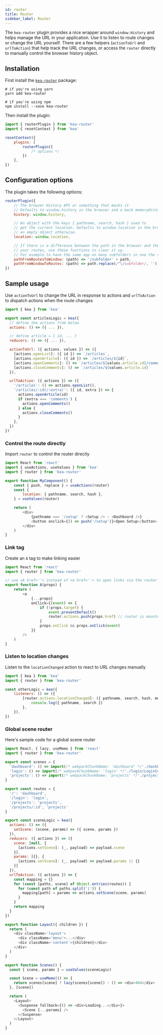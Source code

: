 ```yaml
---
id: router
title: Router
sidebar_label: Router
---
```


The `kea-router` plugin provides a nice wrapper around `window.History` and helps manage the URL 
in your application. Use it to listen to route changes or change the URL yourself. There are a 
few helpers (`actionToUrl` and `urlToAction`) that help track the URL changes, or access the 
`router` directly to manually control the browser history object.

## Installation

First install the [`kea-router`](https://github.com/keajs/kea-router) package:

```shell
# if you're using yarn
yarn add kea-router

# if you're using npm
npm install --save kea-router
```

Then install the plugin:

```javascript
import { routerPlugin } from 'kea-router'
import { resetContext } from 'kea'

resetContext({
    plugins: [
        routerPlugin({
            /* options */
        })
    ],
})
```

## Configuration options

The plugin takes the following options:

```javascript
routerPlugin({
    // The browser History API or something that mocks it
    // Defaults to window.history in the browser and a mock memoryHistory otherwise
    history: window.history,

    // An object with the keys { pathname, search, hash } used to
    // get the current location. Defaults to window.location in the browser and
    // an empty object otherwise.
    location: window.location,

    // If there is a difference between the path in the browser and the path in
    // your routes, use these functions to clear it up.
    // For example to have the same app on many subfolders in one the site.
    pathFromRoutesToWindow: (path) => '/subfolder' + path,
    pathFromWindowToRoutes: (path) => path.replace(/^\/subfolder/, ''),
})
```

## Sample usage

Use `actionToUrl` to change the URL in response to actions and `urlToAction` to dispatch actions when the route changes

```javascript
import { kea } from 'kea'

export const articlesLogic = kea({
  // define the actions from below
  actions: () => ({ ... }),

  // define article = { id, ... }
  reducers: () => ({ ... }),

  actionToUrl: ({ actions, values }) => ({
    [actions.openList]: ({ id }) => `/articles`,
    [actions.openArticle]: ({ id }) => `/articles/${id}`,
    [actions.openComments]: () => `/articles/${values.article.id}/comments`,
    [actions.closeComments]: () => `/articles/${values.article.id}`
  }),

  urlToAction: ({ actions }) => ({
    '/articles': () => actions.openList(),
    '/articles/:id(/:extra)': ({ id, extra }) => {
      actions.openArticle(id)
      if (extra === 'comments') {
        actions.openComments()
      } else {
        actions.closeComments()
      }
    },
  })
})
```

### Control the route directly

Import `router` to control the router directly

```javascript
import React from 'react'
import { useActions, useValues } from 'kea'
import { router } from 'kea-router'

export function MyComponent() {
    const { push, replace } = useActions(router)
    const {
        location: { pathname, search, hash },
    } = useValues(router)

    return (
        <div>
            {pathname === '/setup' ? <Setup /> : <Dashboard />}
            <button onclick={() => push('/setup')}>Open Setup</button>
        </div>
    )
}
```

### Link tag

Create an `A` tag to make linking easier

```javascript
import React from 'react'
import { router } from 'kea-router'

// use <A href=''> instead of <a href=''> to open links via the router
export function A(props) {
    return (
        <a
            {...props}
            onClick={(event) => {
                if (!props.target) {
                    event.preventDefault()
                    router.actions.push(props.href) // router is mounted automatically, so this is safe to call
                }
                props.onClick && props.onClick(event)
            }}
        />
    )
}
```

### Listen to location changes

Listen to the `locationChanged` action to react to URL changes manually

```javascript
import { kea } from 'kea'
import { router } from 'kea-router'

const otherLogic = kea({
    listeners: () => ({
        [router.actions.locationChanged]: ({ pathname, search, hash, method }) => {
            console.log({ pathname, search })
        },
    }),
})
```

### Global scene router

Here's sample code for a global scene router

```javascript
import React, { lazy, useMemo } from 'react'
import { router } from 'kea-router'

export const scenes = {
  'dashboard': () => import(/* webpackChunkName: 'dashboard' */'./dashboard/DashboardScene'),
  'login': () => import(/* webpackChunkName: 'login' */'./login/LoginScene'),
  'projects': () => import(/* webpackChunkName: 'projects' */'./projects/ProjectsScene'),
}

export const routes = {
  '/': 'dashboard',
  '/login': 'login',
  '/projects': 'projects',
  '/projects/:id', 'projects'
}

export const sceneLogic = kea({
  actions: () => ({
    setScene: (scene, params) => ({ scene, params })
  }),
  reducers: ({ actions }) => ({
    scene: [null, {
      [actions.setScene]: (_, payload) => payload.scene
    }],
    params: [{}, {
      [actions.setScene]: (_, payload) => payload.params || {}
    }]
  }),
  urlToAction: ({ actions }) => {
    const mapping = {}
    for (const [paths, scene] of Object.entries(routes)) {
      for (const path of paths.split('|')) {
        mapping[path] = params => actions.setScene(scene, params)
      }
    }
    return mapping
  }
})

export function Layout({ children }) {
  return (
    <div className='layout'>
      <div className='menu'>...</div>
      <div className='content'>{children}</div>
    </div>
  )
}

export function Scenes() {
  const { scene, params } = useValues(sceneLogic)

  const Scene = useMemo(() => {
    return scenes[scene] ? lazy(scenes[scene]) : () => <div>404</div>
  }, [scene])

  return (
    <Layout>
      <Suspense fallback={() => <div>Loading...</div>}>
        <Scene {...params} />
      </Suspense>
    </Layout>
  )
}
```
